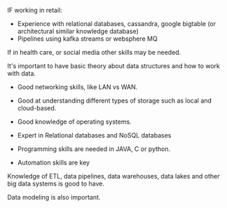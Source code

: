 IF working in retail:

* Experience with relational databases, cassandra, google bigtable (or architectural similar knowledge database)
* Pipelines using kafka streams or websphere MQ


If in health care, or social media other skills may be needed.



It's important to have basic theory about data structures and how to work with data.

* Good networking skills, like LAN vs WAN.

* Good at understanding different types of storage such as local and cloud-based.

* Good knowledge of operating systems.

* Expert in Relational databases and NoSQL databases

* Programming skills are needed in JAVA, C or python.

* Automation skills are key


Knowledge of ETL, data pipelines, data warehouses, data lakes and other big data systems is good to have.

Data modeling is also important.